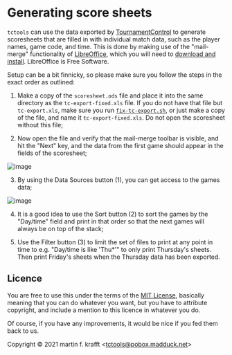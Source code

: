 # Generating score sheets

`tctools` can use the data exported by [TournamentControl](https://tournamentcontrol.dtkapiti.co.nz/) to generate scoresheets that are filled in with individual match data, such as the player names, game code, and time. This is done by making use of the "mail-merge" functionality of [LibreOffice](https://libreoffice.org), which you will need to [download and install](https://www.libreoffice.org/get-help/install-howto/). LibreOffice is Free Software.

Setup can be a bit finnicky, so please make sure you follow the steps in the exact order as outlined:

1. Make a copy of the `scoresheet.ods` file and place it into the same directory as the `tc-export-fixed.xls` file. If you do not have that file but `tc-export.xls`, make sure you run [`fix-tc-export.sh`](https://github.com/madduck/tctools/blob/main/fix-tc-export.sh), or just make a copy of the file, and name it `tc-export-fixed.xls`. Do not open the scoresheet without this file;

2. Now open the file and verify that the mail-merge toolbar is visible, and hit the "Next" key, and the data from the first game should appear in the fields of the scoresheet;

![image](https://user-images.githubusercontent.com/195073/146183051-9edc9a72-3c8d-42de-9d2a-7016c39d7027.png)

3. By using the Data Sources button (1), you can get access to the games data;

![image](https://user-images.githubusercontent.com/195073/146183856-58e7da61-0018-4d14-bb59-d86fe2533fd9.png)

4. It is a good idea to use the Sort button (2) to sort the games by the "Day/time" field and print in that order so that the next games will always be on top of the stack;

5. Use the Filter button (3) to limit the set of files to print at any point in time to e.g. "Day/time is like 'Thu*'" to only print Thursday's sheets. Then print Friday's sheets when the Thursday data has been exported.

## Licence

You are free to use this under the terms of the [MIT
License](https://mit-license.org/), basically meaning that you can do whatever
you want, but you have to attribute copyright, and include a mention to this
licence in whatever you do.

Of course, if you have any improvements, it would be nice if you fed them back
to us.

Copyright © 2021 martin f. krafft <<tctools@pobox.madduck.net>>
